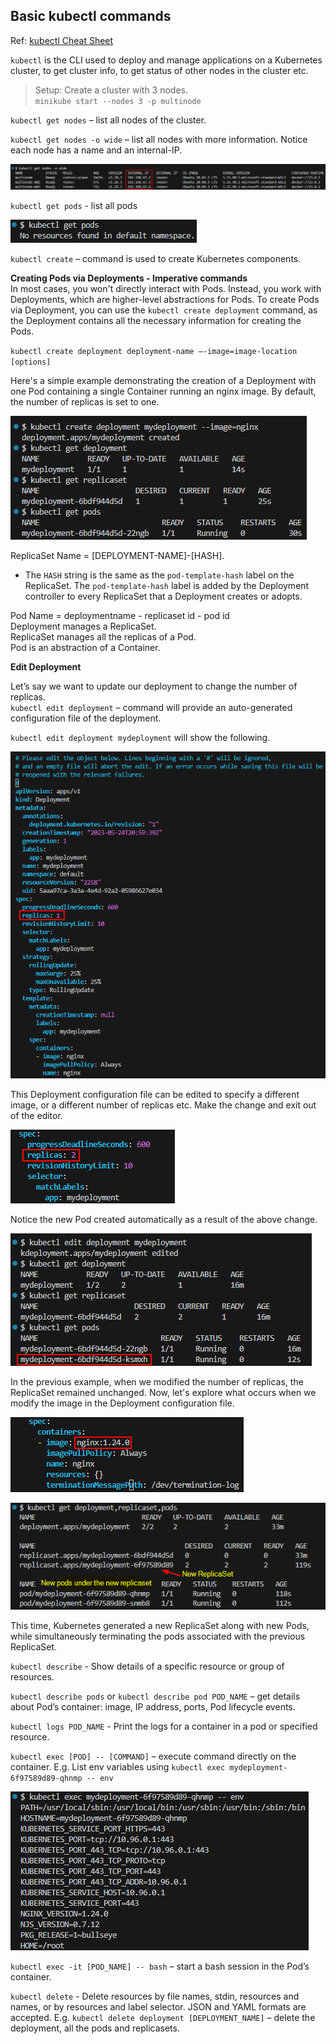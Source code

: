## Basic kubectl commands

Ref: [kubectl Cheat Sheet](https://kubernetes.io/docs/reference/kubectl/cheatsheet/)

`kubectl` is the CLI used to deploy and manage applications on a Kubernetes cluster, to get cluster info, to get status of other nodes in the cluster etc.

>Setup: Create a cluster with 3 nodes.  
>`minikube start --nodes 3 -p multinode`

`kubectl get nodes` – list all nodes of the cluster.

`kubectl get nodes -o wide` – list all nodes with more information. Notice each node has a name and an internal-IP.

![kubectl-get-nodes](images/kubectl-get-nodes.png)

`kubectl get pods` - list all pods

![kubectl-get-pods](images/kubectl-get-pods.png)

`kubectl create` – command is used to create Kubernetes components.

**Creating Pods via Deployments - Imperative commands** <a name="kubectl-imperative"></a>  
In most cases, you won't directly interact with Pods. Instead, you work with Deployments, which are higher-level abstractions for Pods. To create Pods via Deployment, you can use the `kubectl create deployment` command, as the Deployment contains all the necessary information for creating the Pods.

`kubectl create deployment deployment-name –-image=image-location [options]`

Here's a simple example demonstrating the creation of a Deployment with one Pod containing a single Container running an nginx image. By default, the number of replicas is set to one.

![kubectl-create-deployment](images/kubectl-create-deployment.png)

ReplicaSet Name = [DEPLOYMENT-NAME]-[HASH].  
* The `HASH` string is the same as the `pod-template-hash` label on the ReplicaSet. The `pod-template-hash` label is added by the Deployment controller to every ReplicaSet that a Deployment creates or adopts.  

Pod Name = deploymentname - replicaset id - pod id  
Deployment manages a ReplicaSet.  
ReplicaSet manages all the replicas of a Pod.  
Pod is an abstraction of a Container.  

**Edit Deployment**

Let’s say we want to update our deployment to change the number of replicas.  
`kubectl edit deployment` – command will provide an auto-generated configuration file of the deployment.  

`kubectl edit deployment mydeployment` will show the following.  

![kubectl-edit-deployment](images/kubectl-edit-deployment.png)

This Deployment configuration file can be edited to specify a different image, or a different number of replicas etc. Make the change and exit out of the editor.

![kubectl-edit-deployment-replicas-1](images/kubectl-edit-deployment-replicas-1.png)

Notice the new Pod created automatically as a result of the above change.  

![kubectl-edit-deployment-replicas-2](images/kubectl-edit-deployment-replicas-2.png)

In the previous example, when we modified the number of replicas, the ReplicaSet remained unchanged. Now, let's explore what occurs when we modify the image in the Deployment configuration file.

![kubectl-edit-deployment-image-1](images/kubectl-edit-deployment-image-1.png)

![kubectl-edit-deployment-image-2](images/kubectl-edit-deployment-image-2.png)

This time, Kubernetes generated a new ReplicaSet along with new Pods, while simultaneously terminating the pods associated with the previous ReplicaSet.

`kubectl describe` - Show details of a specific resource or group of resources.

`kubectl describe pods` or `kubectl describe pod POD_NAME` – get details about Pod’s container: image, IP address, ports, Pod lifecycle events.

`kubectl logs POD_NAME` - Print the logs for a container in a pod or specified resource.

`kubectl exec [POD] -- [COMMAND]` – execute command directly on the container. E.g. List env variables using `kubectl exec mydeployment-6f97589d89-qhnmp -- env`

![kubectl-exec-pod-env](images/kubectl-exec-pod-env.png)

`kubectl exec -it [POD_NAME] -- bash` – start a bash session in the Pod’s container.

`kubectl delete` - Delete resources by file names, stdin, resources and names, or by resources and label selector. JSON and YAML formats are accepted. E.g. `kubectl delete deployment [DEPLOYMENT_NAME]` – delete the deployment, all the pods and replicasets.
